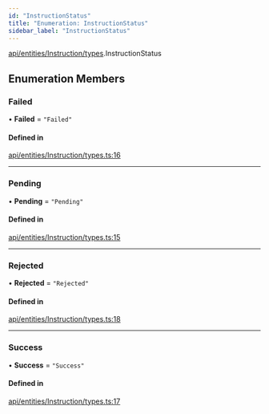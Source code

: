 ```yaml
---
id: "InstructionStatus"
title: "Enumeration: InstructionStatus"
sidebar_label: "InstructionStatus"
---
```


[api/entities/Instruction/types](../../../../../../modules/API/Entities/Instruction/Types/Types.md).InstructionStatus

## Enumeration Members

### Failed

• **Failed** = ``"Failed"``

#### Defined in

[api/entities/Instruction/types.ts:16](https://github.com/PolymeshAssociation/polymesh-sdk/blob/978e4ded6/src/api/entities/Instruction/types.ts#L16)

___

### Pending

• **Pending** = ``"Pending"``

#### Defined in

[api/entities/Instruction/types.ts:15](https://github.com/PolymeshAssociation/polymesh-sdk/blob/978e4ded6/src/api/entities/Instruction/types.ts#L15)

___

### Rejected

• **Rejected** = ``"Rejected"``

#### Defined in

[api/entities/Instruction/types.ts:18](https://github.com/PolymeshAssociation/polymesh-sdk/blob/978e4ded6/src/api/entities/Instruction/types.ts#L18)

___

### Success

• **Success** = ``"Success"``

#### Defined in

[api/entities/Instruction/types.ts:17](https://github.com/PolymeshAssociation/polymesh-sdk/blob/978e4ded6/src/api/entities/Instruction/types.ts#L17)
